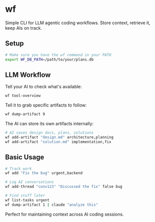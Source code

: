 # wf

Simple CLI for LLM agentic coding workflows. Store context, retrieve it, keep AIs on track.

## Setup

```bash
# Make sure you have the wf command in your PATH
export WF_DB_PATH=/path/to/your/plans.db
```

## LLM Workflow

Tell your AI to check what's available:
```bash
wf tool-overview
```

Tell it to grab specific artifacts to follow:
```bash
wf dump-artifact 9
```

The AI can store its own artifacts internally:
```bash
# AI saves design docs, plans, solutions
wf add-artifact "design.md" architecture,planning
wf add-artifact "solution.md" implementation,fix
```

## Basic Usage

```bash
# Track work
wf add "Fix the bug" urgent,backend

# Log AI conversations  
wf add-thread "conv123" "Discussed the fix" false bug

# Find stuff later
wf list-tasks urgent
wf dump-artifact 1 | claude "analyze this"
```

Perfect for maintaining context across AI coding sessions.
